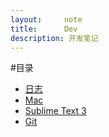 ```yaml
---
layout:     note
title:      Dev
description: 开发笔记
---
```



#目录

+ [日志](./log.html)
+ [Mac](./dev-mac.html)
+ [Sublime Text 3](./dev-subl.html)
+ [Git](./dev-git.html)




